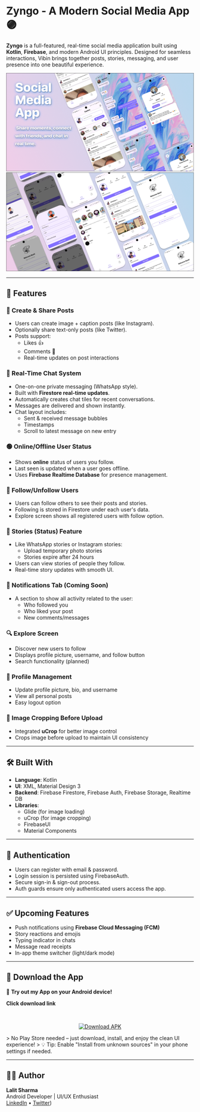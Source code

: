 # Zyngo - A Modern Social Media App 🟣

**Zyngo** is a full-featured, real-time social media application built using **Kotlin**, **Firebase**, and modern Android UI principles. Designed for seamless interactions, Vibin brings together posts, stories, messaging, and user presence into one beautiful experience.

<img src="https://raw.githubusercontent.com/Nischaysh/Zyngo/d496adb41d701c2ff7ac1926f87a948d55c76abb/Frame%202.png" alt="Vibin Banner" />
<img src="https://raw.githubusercontent.com/Nischaysh/Zyngo/dd081946b781036b8bf90db200db7aea2f005ded/Frame%202%20(1).png" alt="Vibin Banner" />

---

## 🚀 Features

### 📸 Create & Share Posts
- Users can create image + caption posts (like Instagram).
- Optionally share text-only posts (like Twitter).
- Posts support:
  - Likes 👍
  - Comments 💬
  - Real-time updates on post interactions

### 💬 Real-Time Chat System
- One-on-one private messaging (WhatsApp style).
- Built with **Firestore real-time updates**.
- Automatically creates chat tiles for recent conversations.
- Messages are delivered and shown instantly.
- Chat layout includes:
  - Sent & received message bubbles
  - Timestamps
  - Scroll to latest message on new entry

### 🟢 Online/Offline User Status
- Shows **online** status of users you follow.
- Last seen is updated when a user goes offline.
- Uses **Firebase Realtime Database** for presence management.

### 👤 Follow/Unfollow Users
- Users can follow others to see their posts and stories.
- Following is stored in Firestore under each user's data.
- Explore screen shows all registered users with follow option.

### 🔄 Stories (Status) Feature
- Like WhatsApp stories or Instagram stories:
  - Upload temporary photo stories
  - Stories expire after 24 hours
- Users can view stories of people they follow.
- Real-time story updates with smooth UI.

### 📩 Notifications Tab (Coming Soon)
- A section to show all activity related to the user:
  - Who followed you
  - Who liked your post
  - New comments/messages

### 🔍 Explore Screen
- Discover new users to follow
- Displays profile picture, username, and follow button
- Search functionality (planned)

### 👥 Profile Management
- Update profile picture, bio, and username
- View all personal posts
- Easy logout option

### 💾 Image Cropping Before Upload
- Integrated **uCrop** for better image control
- Crops image before upload to maintain UI consistency

---

## 🛠️ Built With

- **Language**: Kotlin  
- **UI**: XML, Material Design 3  
- **Backend**: Firebase Firestore, Firebase Auth, Firebase Storage, Realtime DB  
- **Libraries**:
  - Glide (for image loading)
  - uCrop (for image cropping)
  - FirebaseUI
  - Material Components

---

## 🔐 Authentication

- Users can register with email & password.
- Login session is persisted using FirebaseAuth.
- Secure sign-in & sign-out process.
- Auth guards ensure only authenticated users access the app.

---

## ✅ Upcoming Features

- Push notifications using **Firebase Cloud Messaging (FCM)**
- Story reactions and emojis
- Typing indicator in chats
- Message read receipts
- In-app theme switcher (light/dark mode)

---

## 📲 Download the App

🎉 **Try out my App on your Android device!**

**Click download link**

<br>
<p align="center">
  <a href="https://github.com/Nischaysh/Zyngo/releases/download/v1.0.0/app-debug.apk" download>
    <img src="https://img.shields.io/badge/Download%20APK-blue?style=for-the-badge&logo=android" alt="Download APK">
  </a>
</p>
> No Play Store needed – just download, install, and enjoy the clean UI experience!
> 💡 Tip: Enable "Install from unknown sources" in your phone settings if needed.

---

## 🙋‍♂️ Author

**Lalit Sharma**  
Android Developer | UI/UX Enthusiast  
[LinkedIn](https://linkedin.com/in/lalit-sharma_x) • [Twitter](https://twitter.com/nischayyy_y))




